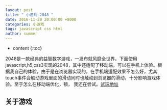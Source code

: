 ```yaml
---
layout: post
title: " 小游戏 2048 "
date: 2016-11-20 20:00:00 +8000
categories: 小游戏
tags: javascript css html 
author: summer
---
```


* content
{:toc}

2048是一款经典的益智数字游戏，一发布就风靡全世界。下面使用javascript,h5,css3实现的2048，其中还适配了移动端，可以在手机上体验。根据我自己的体验，由于是在浏览器实现的，在手机端适配效果不怎么好，尤其touch事件会触动游戏里面的滑动同时也触动到浏览器的滑动，十分影响游戏体验。至于怎么在移动端优化，额， 我还在尝试。[试玩地址](https://summerboys.github.io/2048/)




## 关于游戏

